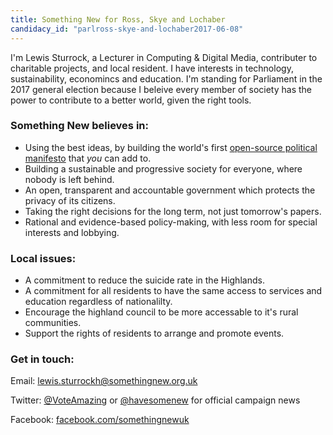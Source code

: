 ```yaml
---
title: Something New for Ross, Skye and Lochaber
candidacy_id: "parlross-skye-and-lochaber2017-06-08"
---
```


I'm Lewis Sturrock, a Lecturer in Computing & Digital Media, contributer to charitable projects, and local resident. I have interests in technology, sustainability, economincs and education. I'm standing for Parliament in the 2017 general election because I beleive every member of society has the power to contribute to a better world, given the right tools.

### Something New believes in:

*   Using the best ideas, by building the world's first [open-source political manifesto](/manifesto) that _you_ can add to.
*   Building a sustainable and progressive society for everyone, where nobody is left behind.
*   An open, transparent and accountable government which protects the privacy of its citizens.
*   Taking the right decisions for the long term, not just tomorrow's papers.
*   Rational and evidence-based policy-making, with less room for special interests and lobbying. 

### Local issues:

*   A commitment to reduce the suicide rate in the Highlands.
*   A commitment for all residents to have the same access to services and education regardless of nationalilty.
*   Encourage the highland council to be more accessable to it's rural communities.
*   Support the rights of residents to arrange and promote events.

### Get in touch:

Email: [lewis.sturrockh@somethingnew.org.uk](mailto:lewis.sturrock@somethingnew.org.uk)

Twitter: [@VoteAmazing](https://twitter.com/VoteAmazing) or [@havesomenew](https://twitter.com/havesomenew) for official campaign news

Facebook: [facebook.com/somethingnewuk](http://facebook.com/somethingnewuk)
